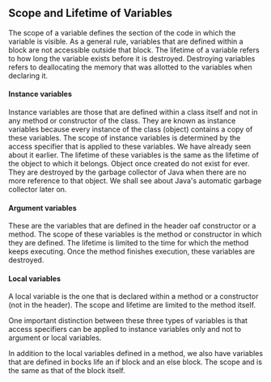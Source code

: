 ## Scope and Lifetime of Variables
The scope of a variable defines the section of the code in which the variable is visible. As a general rule, variables that are defined within a block are not accessible outside that block. The lifetime of a variable refers to how long the variable exists before it is destroyed. Destroying variables refers to deallocating the memory that was allotted to the variables when declaring it. 

#### Instance variables 
Instance variables are those that are defined within a class itself and not in any method or constructor of the class. They are known as instance variables because every instance of the class (object) contains a copy of these variables. The scope of instance variables is determined by the access specifier that is applied to these variables. We have already seen about it earlier. The lifetime of these variables is the same as the lifetime of the object to which it belongs. Object once created do not exist for ever. They are destroyed by the garbage collector of Java when there are no more reference to that object. We shall see about Java's automatic garbage collector later on. 

#### Argument variables 
These are the variables that are defined in the header oaf constructor or a method. The scope of these variables is the method or constructor in which they are defined. The lifetime is limited to the time for which the method keeps executing. Once the method finishes execution, these variables are destroyed. 

#### Local variables 
A local variable is the one that is declared within a method or a constructor (not in the header). The scope and lifetime are limited to the method itself. 

One important distinction between these three types of variables is that access specifiers can be applied to instance variables only and not to argument or local variables. 

In addition to the local variables defined in a method, we also have variables that are defined in bocks life an if block and an else block. The scope and is the same as that of the block itself. 
